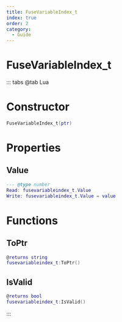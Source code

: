 ```yaml
---
title: FuseVariableIndex_t
index: true
order: 2
category:
  - Guide
---
```


# FuseVariableIndex_t

::: tabs
@tab Lua
# Constructor
```lua
FuseVariableIndex_t(ptr)
```
# Properties
## Value 
```lua
--- @type number
Read: fusevariableindex_t.Value
Write: fusevariableindex_t.Value = value
```
# Functions
## ToPtr
```lua
@returns string
fusevariableindex_t:ToPtr()
```
## IsValid
```lua
@returns bool
fusevariableindex_t:IsValid()
```

:::